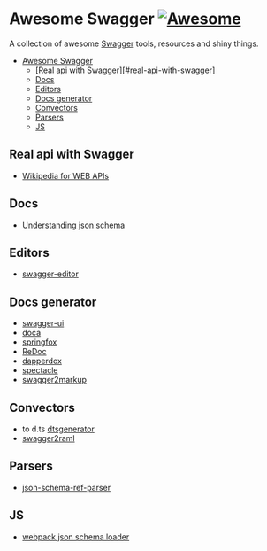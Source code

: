 # Awesome Swagger [![Awesome](https://cdn.rawgit.com/sindresorhus/awesome/d7305f38d29fed78fa85652e3a63e154dd8e8829/media/badge.svg)](https://github.com/sindresorhus/awesome)

A collection of awesome [Swagger](http://swagger.io/) tools, resources and shiny things.

* [Awesome Swagger](#awesome-swagger)
  * [Real api with Swagger][#real-api-with-swagger]
  * [Docs](#docs)
  * [Editors](#editors)
  * [Docs generator](#docs-generator)
  * [Convectors](#convectors)
  * [Parsers](#parsers)
  * [JS](#js)

## Real api with Swagger
- [Wikipedia for WEB APIs](https://apis.guru/browse-apis/)

## Docs
- [Understanding json schema](https://spacetelescope.github.io/understanding-json-schema/index.html)

## Editors
- [swagger-editor](https://github.com/swagger-api/swagger-editor)

## Docs generator
- [swagger-ui](https://github.com/swagger-api/swagger-ui)
- [doca](https://github.com/cloudflare/doca)
- [springfox](http://springfox.github.io/springfox/)
- [ReDoc](https://github.com/Rebilly/ReDoc)
- [dapperdox](https://github.com/DapperDox/dapperdox)
- [spectacle](https://github.com/sourcey/spectacle)
- [swagger2markup](https://github.com/Swagger2Markup/swagger2markup)

## Convectors
- to d.ts [dtsgenerator](https://www.npmjs.com/package/dtsgenerator)
- [swagger2raml](https://github.com/8x8Cloud/swagger2raml)

## Parsers
- [json-schema-ref-parser](https://github.com/BigstickCarpet/json-schema-ref-parser)

## JS
- [webpack json schema loader](https://github.com/cloudflare/json-schema-loader)

